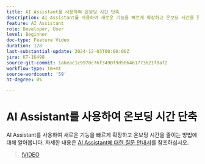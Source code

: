 ```yaml
---
title: AI Assistant를 사용하여 온보딩 시간 단축
description: AI Assistant를 사용하여 새로운 기능을 빠르게 확장하고 온보딩 시간을 줄이는 방법에 대해 알아봅니다.
feature: AI Assistant
role: Developer, User
level: Beginner
doc-type: Feature Video
duration: 128
last-substantial-update: 2024-12-03T00:00:00Z
jira: KT-16498
source-git-commit: 1abeac1c9970c76f3490f9d506461773b21f8af2
workflow-type: tm+mt
source-wordcount: '59'
ht-degree: 0%

---
```



# AI Assistant를 사용하여 온보딩 시간 단축

AI Assistant를 사용하여 새로운 기능을 빠르게 확장하고 온보딩 시간을 줄이는 방법에 대해 알아봅니다. 자세한 내용은 [AI Assistant에 대한 질문 안내서](https://experienceleague.adobe.com/ko/docs/experience-platform/ai-assistant/questions)를 참조하십시오.

>[!VIDEO](https://video.tv.adobe.com/v/3475937/?captions=kor&learn=on&enablevpops)
